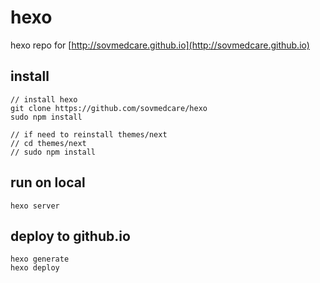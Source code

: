 # hexo
hexo repo for [http://sovmedcare.github.io](http://sovmedcare.github.io)

## install
```
// install hexo
git clone https://github.com/sovmedcare/hexo
sudo npm install

// if need to reinstall themes/next
// cd themes/next
// sudo npm install
```

## run on local
```
hexo server
```

## deploy to github.io
```
hexo generate
hexo deploy
```
